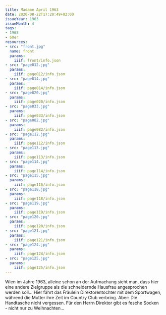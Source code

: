 ```yaml
---
title: Madame April 1963
date: 2020-08-22T17:20:49+02:00
issueYear: 1963
issueMonth: 4
tags:
- 1963
- 60er
resources:
- src: "front.jpg"
  name: front
  params:
    iiif: front/info.json
- src: "page012.jpg"
  params:
    iiif: page012/info.json
- src: "page014.jpg"
  params:
    iiif: page014/info.json
- src: "page020.jpg"
  params:
    iiif: page020/info.json
- src: "page033.jpg"
  params:
    iiif: page033/info.json
- src: "page082.jpg"
  params:
    iiif: page082/info.json
- src: "page112.jpg"
  params:
    iiif: page112/info.json
- src: "page113.jpg"
  params:
    iiif: page113/info.json
- src: "page114.jpg"
  params:
    iiif: page114/info.json
- src: "page115.jpg"
  params:
    iiif: page115/info.json
- src: "page118.jpg"
  params:
    iiif: page118/info.json
- src: "page119.jpg"
  params:
    iiif: page119/info.json
- src: "page120.jpg"
  params:
    iiif: page120/info.json
- src: "page121.jpg"
  params:
    iiif: page121/info.json
- src: "page124.jpg"
  params:
    iiif: page124/info.json
- src: "page125.jpg"
  params:
    iiif: page125/info.json
---
```

Wien im Jahre 1963,<!--more--> alleine schon an der Aufmachung sieht man, dass hier eine andere Zielgruppe als die schneidernde Hausfrau angesprochen werden soll...
Hier fährt das Fräulein Direktorentochter mit dem Sportwagen, während die Mutter ihre Zeit im Country Club verbring. Aber: Die Handtasche nicht vergessen.
Für den Herrn Direktor gibt es fesche Socken - nicht nur zu Weihnachten...

